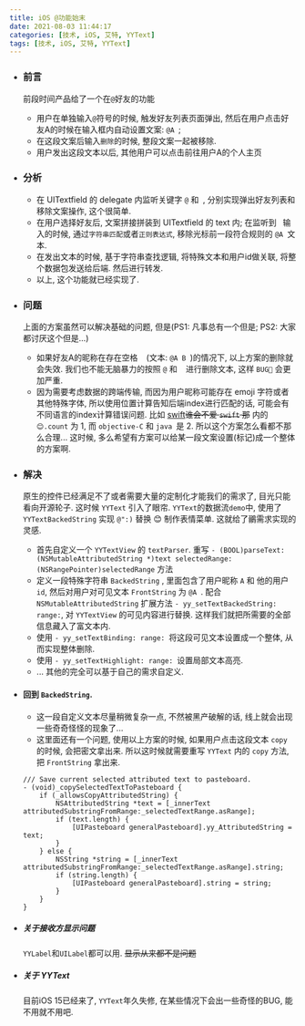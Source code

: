 ```yaml
---
title: iOS @功能始末
date: 2021-08-03 11:44:17
categories: [技术, iOS, 艾特, YYText]
tags: [技术, iOS, 艾特, YYText]
---
```


- ### 前言
    前段时间产品给了一个在`@`好友的功能
    - 用户在单独输入`@`符号的时候, 触发好友列表页面弹出, 然后在用户点击好友A的时候在输入框内自动设置文案: `@A `; 
    - 在这段文案后输入`删除`的时候, 整段文案一起被移除.
    - 用户发出这段文本以后, 其他用户可以点击前往用户A的个人主页
    <!-- more -->
- ### 分析
    - 在 UITextfield 的 delegate 内监听关键字 `@` 和` `, 分别实现弹出好友列表和移除文案操作, 这个很简单.
    - 在用户选择好友后, 文案拼接拼装到 UITextfield 的 text 内; 在监听到 ` `输入的时候, 通过`字符串匹配`或者`正则表达式`, 移除光标前一段符合规则的 `@A `文本.
    - 在发出文本的时候, 基于字符串查找逻辑, 将特殊文本和用户id做关联, 将整个数据包发送给后端. 然后进行转发.
    - 以上, 这个功能就已经实现了. 
- ### 问题
    上面的方案虽然可以解决基础的问题, 但是(PS1: 凡事总有一个但是; PS2: 大家都讨厌这个但是...)
    - 如果好友A的昵称在存在空格 ` ` (文本: `@A B `)的情况下, 以上方案的删除就会失效. 我们也不能无脑暴力的按照 `@` 和 ` ` 进行删除文本, 这样 `BUG🐛` 会更加严重.
    - 因为需要考虑数据的跨端传输, 而因为用户昵称可能存在 emoji 字符或者其他特殊字体, 所以使用位置计算告知后端index进行匹配的话, 可能会有不同语言的index计算错误问题. 比如 [swift](https://swift.org)~~谁会不爱 `swift` 那~~ 内的 `😊.count` 为 1, 而 `objective-C` 和 `java `是 2. 所以这个方案怎么看都不那么合理...
    这时候, 多么希望有方案可以给某一段文案设置(标记)成一个整体的方案啊.
- ### 解决
    原生的控件已经满足不了或者需要大量的定制化才能我们的需求了, 目光只能看向开源轮子. 这时候 `YYText` 引入了眼帘.
    `YYText`的数据流`demo`中, 使用了 `YYTextBackedString` 实现 `@":)` 替换 😊 制作表情菜单. 这就给了鶸需求实现的灵感.
    - 首先自定义一个 `YYTextView` 的 `textParser`. 重写 `- (BOOL)parseText:(NSMutableAttributedString *)text selectedRange:(NSRangePointer)selectedRange` 方法
    - 定义一段特殊字符串 `BackedString` , 里面包含了用户昵称 `A` 和 他的用户 `id`, 然后对用户对可见文本 `FrontString` 为 `@A `. 配合 `NSMutableAttributedString` 扩展方法 `- yy_setTextBackedString: range:`, 对 `YYTextView` 的可见内容进行替换. 这样我们就把所需要的全部信息藏入了富文本内. 
    - 使用 `- yy_setTextBinding: range: `将这段可见文本设置成一个整体, 从而实现整体删除.
    - 使用 `- yy_setTextHighlight: range: `设置局部文本高亮.
    - ... 其他的完全可以基于自己的需求自定义.

- #### 回到 `BackedString`.
    - 这一段自定义文本尽量稍微复杂一点, 不然被黑产破解的话, 线上就会出现一些奇奇怪怪的现象了...
    - 这里面还有一个问题, 使用以上方案的时候, 如果用户点击这段文本 `copy` 的时候, 会把密文拿出来. 所以这时候就需要重写 `YYText` 内的 `copy` 方法, 把 `FrontString` 拿出来.
    ```
    /// Save current selected attributed text to pasteboard.
    - (void)_copySelectedTextToPasteboard {
        if (_allowsCopyAttributedString) {
            NSAttributedString *text = [_innerText attributedSubstringFromRange:_selectedTextRange.asRange];
            if (text.length) {
                [UIPasteboard generalPasteboard].yy_AttributedString = text;
            }
        } else {
            NSString *string = [_innerText attributedSubstringFromRange:_selectedTextRange.asRange].string;
            if (string.length) {
                [UIPasteboard generalPasteboard].string = string;
            }
        }
    }
    ```
- ##### 关于接收方显示问题 
    `YYLabel`和`UILabel`都可以用. ~~显示从来都不是问题~~ 
- ##### 关于 YYText
    目前iOS 15已经来了, `YYText`年久失修, 在某些情况下会出一些奇怪的BUG, 能不用就不用吧. 
